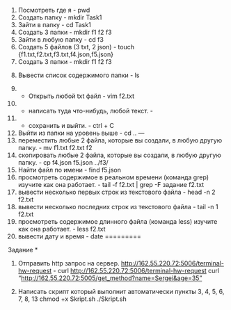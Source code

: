 1) Посмотреть где я - pwd
2) Создать папку - mkdir Task1
3) Зайти в папку - cd Task1
4) Создать 3 папки - mkdir f1 f2 f3
5) Зайти в любую папку - cd f3
6) Создать 5 файлов (3 txt, 2 json) - touch {f1.txt,f2.txt,f3.txt,f4.json,f5.json}
7) Создать 3 папки - mkdir f1 f2 f3
8. Вывести список содержимого папки - ls
9) + Открыть любой txt файл - vim f2.txt
10) + написать туда что-нибудь, любой текст. - 
11) + сохранить и выйти. - ctrl + C
12) Выйти из папки на уровень выше - cd ..
—
13) переместить любые 2 файла, которые вы создали, в любую другую папку. - mv f1.txt f2.txt f2
14) скопировать любые 2 файла, которые вы создали, в любую другую папку. - cp f4.json f5.json ../f3/
15) Найти файл по имени - find f5.json
16) просмотреть содержимое в реальном времени (команда grep) изучите как она работает. - tail -f f2.txt | grep -F задание f2.txt
17) вывести несколько первых строк из текстового файла - head -n 2 f2.txt
18) вывести несколько последних строк из текстового файла - tail -n 1 f2.txt
19) просмотреть содержимое длинного файла (команда less) изучите как она работает. - less f2.txt
20) вывести дату и время - date 
=========

Задание *
1) Отправить http запрос на сервер.
http://162.55.220.72:5006/terminal-hw-request - 
curl http://162.55.220.72:5006/terminal-hw-request
curl “http://162.55.220.72:5005/get_method?name=Sergei&age=35”

2) Написать скрипт который выполнит автоматически пункты 3, 4, 5, 6, 7, 8, 13
chmod +x Skript.sh
./Skript.sh


